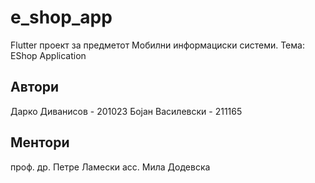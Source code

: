 # e_shop_app

Flutter проект за предметот Мобилни информациски системи.
Тема: ЕShop Application

## Автори

Дарко Диванисов - 201023
Бојан Василевски - 211165

## Ментори

проф. др. Петре Ламески
асс. Мила Додевска